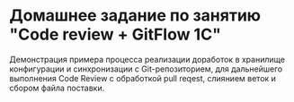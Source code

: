 # Домашнее задание по занятию "Code review + GitFlow 1С"

Демонстрация примера процесса реализации доработок в хранилище конфигурации и синхронизации с Git-репозиторием,
для дальнейшего выполнения Code Review с обработкой pull reqest, слиянием веток и сбором файла поставки.
